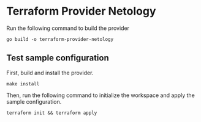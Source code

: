 # Terraform Provider Netology

Run the following command to build the provider

```shell
go build -o terraform-provider-netology
```

## Test sample configuration

First, build and install the provider.

```shell
make install
```

Then, run the following command to initialize the workspace and apply the sample configuration.

```shell
terraform init && terraform apply
```